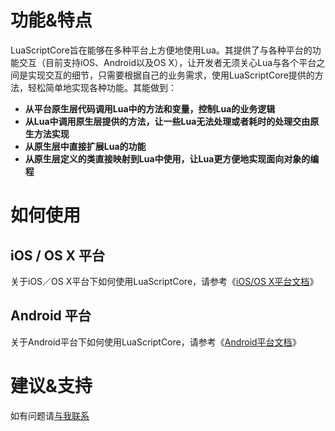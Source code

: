 # 功能&特点

LuaScriptCore旨在能够在多种平台上方便地使用Lua。其提供了与各种平台的功能交互（目前支持iOS、Android以及OS X），让开发者无须关心Lua与各个平台之间是实现交互的细节，只需要根据自己的业务需求，使用LuaScriptCore提供的方法，轻松简单地实现各种功能。其能做到：

* **从平台原生层代码调用Lua中的方法和变量，控制Lua的业务逻辑**
* **从Lua中调用原生层提供的方法，让一些Lua无法处理或者耗时的处理交由原生方法实现**
* **从原生层中直接扩展Lua的功能**
* **从原生层定义的类直接映射到Lua中使用，让Lua更方便地实现面向对象的编程**

# 如何使用

## iOS / OS X 平台

关于iOS／OS X平台下如何使用LuaScriptCore，请参考《[iOS/OS X平台文档](https://github.com/vimfung/LuaScriptCore/wiki/iOS-OS-X%E5%B9%B3%E5%8F%B0%E6%96%87%E6%A1%A3)》

## Android 平台

关于Android平台下如何使用LuaScriptCore，请参考《[Android平台文档](https://github.com/vimfung/LuaScriptCore/wiki/Android-%E5%B9%B3%E5%8F%B0%E6%96%87%E6%A1%A3)》

# 建议&支持

如有问题请[与我联系](mailto:vimfung@qq.com)
